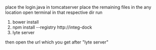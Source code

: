 place the login.java in tomcatserver
place the remaining files in the any location
open terminal in that respective dir
run
1.  bower install
2.  npm install --registry http://integ-dock
3.  lyte server

then open the url which you get after "lyte server" 
  
